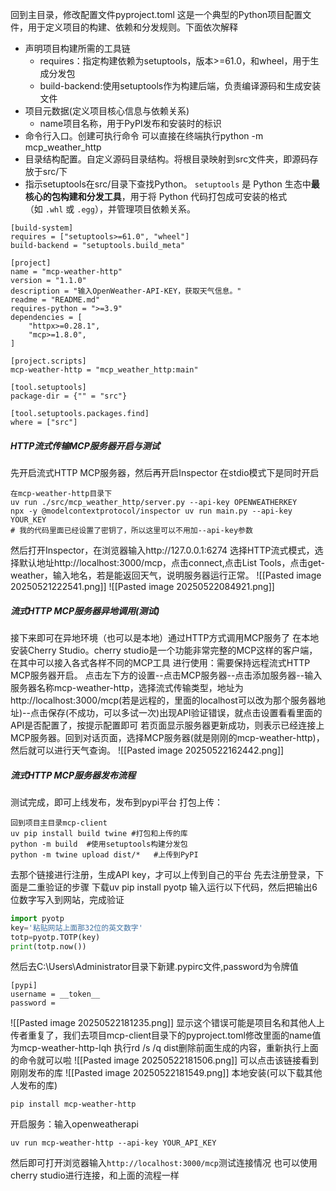 回到主目录，修改配置文件pyproject.toml
这是一个典型的Python项目配置文件，用于定义项目的构建、依赖和分发规则。下面依次解释
- 声明项目构建所需的工具链
     - requires：指定构建依赖为setuptools，版本>=61.0，和wheel，用于生成分发包
     - build-backend:使用setuptools作为构建后端，负责编译源码和生成安装文件
- 项目元数据(定义项目核心信息与依赖关系)
     - name项目名称，用于PyPI发布和安装时的标识
- 命令行入口。创建可执行命令 可以直接在终端执行python -m mcp_weather_http
- 目录结构配置。自定义源码目录结构。将根目录映射到src文件夹，即源码存放于src/下
- 指示setuptools在src/目录下查找Python。
`setuptools` 是 Python 生态中​**​最核心的包构建和分发工具​**​，用于将 Python 代码打包成可安装的格式（如 `.whl` 或 `.egg`），并管理项目依赖关系。
```Plaintext
[build-system]
requires = ["setuptools>=61.0", "wheel"]
build-backend = "setuptools.build_meta"

[project]
name = "mcp-weather-http"
version = "1.1.0"
description = "输入OpenWeather-API-KEY，获取天气信息。"
readme = "README.md"
requires-python = ">=3.9"
dependencies = [
    "httpx>=0.28.1",
    "mcp>=1.8.0",
]

[project.scripts]
mcp-weather-http = "mcp_weather_http:main"

[tool.setuptools]
package-dir = {"" = "src"}

[tool.setuptools.packages.find]
where = ["src"]
```

##### HTTP流式传输MCP服务器开启与测试
先开启流式HTTP MCP服务器，然后再开启Inspector
在stdio模式下是同时开启
```
在mcp-weather-http目录下
uv run ./src/mcp_weather_http/server.py --api-key OPENWEATHERKEY
npx -y @modelcontextprotocol/inspector uv run main.py --api-key YOUR_KEY 
# 我的代码里面已经设置了密钥了，所以这里可以不用加--api-key参数
```
然后打开Inspector，在浏览器输入http://127.0.0.1:6274
选择HTTP流式模式，选择默认地址http://localhost:3000/mcp，点击connect,点击List Tools，点击get-weather，输入地名，若是能返回天气，说明服务器运行正常。
![[Pasted image 20250521222541.png]]
![[Pasted image 20250522084921.png]]
##### 流式HTTP MCP服务器异地调用(测试)
接下来即可在异地环境（也可以是本地）通过HTTP方式调用MCP服务了
在本地安装Cherry Studio。cherry studio是一个功能非常完整的MCP这样的客户端，在其中可以接入各式各样不同的MCP工具
进行使用：需要保持远程流式HTTP MCP服务器开启。
点击左下方的设置--点击MCP服务器--点击添加服务器--输入服务器名称mcp-weather-http，选择流式传输类型，地址为http://localhost:3000/mcp(若是远程的，里面的localhost可以改为那个服务器地址)--点击保存(不成功，可以多试一次)出现API验证错误，就点击设置看看里面的API是否配置了，按提示配置即可
若页面显示服务器更新成功，则表示已经连接上MCP服务器。回到对话页面，选择MCP服务器(就是刚刚的mcp-weather-http)，然后就可以进行天气查询。
![[Pasted image 20250522162442.png]]
##### 流式HTTP MCP服务器发布流程
测试完成，即可上线发布，发布到pypi平台
打包上传：
```
回到项目主目录mcp-client
uv pip install build twine #打包和上传的库
python -m build  #使用setuptools构建分发包
python -m twine upload dist/*   #上传到PyPI
```
去那个链接进行注册，生成API key，才可以上传到自己的平台
先去注册登录，下面是二重验证的步骤
下载uv pip install pyotp
输入运行以下代码，然后把输出6位数字写入到网站，完成验证
```python
import pyotp
key='粘贴网站上面那32位的英文数字'
totp=pyotp.TOTP(key)
print(totp.now())
```
然后去C:\Users\Administrator目录下新建.pypirc文件,password为令牌值
```
[pypi]
username = __token__
password =
```
![[Pasted image 20250522181235.png]]
显示这个错误可能是项目名和其他人上传者重复了，我们去项目mcp-client目录下的pyproject.toml修改里面的name值为mcp-weather-http-lqh
执行rd /s /q dist删除前面生成的内容，重新执行上面的命令就可以啦
![[Pasted image 20250522181506.png]]
可以点击该链接看到刚刚发布的库
![[Pasted image 20250522181549.png]]
本地安装(可以下载其他人发布的库)
```
pip install mcp-weather-http
```
开启服务：输入openweatherapi
```
uv run mcp-weather-http --api-key YOUR_API_KEY
```
然后即可打开浏览器输入`http://localhost:3000/mcp`测试连接情况
也可以使用cherry studio进行连接，和上面的流程一样